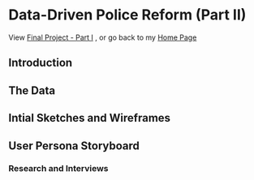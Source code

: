 # Data-Driven Police Reform (Part II)
View [Final Project - Part I](final_project_RosanaGuernica.md) , or go back to my [Home Page](README.md)
                                                                                                        

## Introduction 


## The Data 



## Intial Sketches and Wireframes


## User Persona Storyboard



### Research and Interviews
